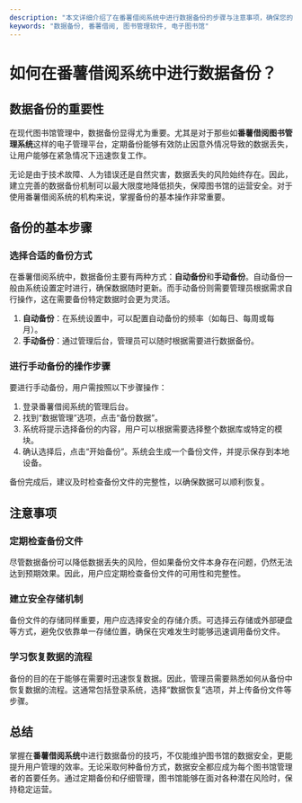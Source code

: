 ```yaml
---
description: "本文详细介绍了在番薯借阅系统中进行数据备份的步骤与注意事项，确保您的数据安全。"
keywords: "数据备份, 番薯借阅, 图书管理软件, 电子图书馆"
---
```

# 如何在番薯借阅系统中进行数据备份？

## 数据备份的重要性

在现代图书馆管理中，数据备份显得尤为重要。尤其是对于那些如**番薯借阅图书管理系统**这样的电子管理平台，定期备份能够有效防止因意外情况导致的数据丢失，让用户能够在紧急情况下迅速恢复工作。

无论是由于技术故障、人为错误还是自然灾害，数据丢失的风险始终存在。因此，建立完善的数据备份机制可以最大限度地降低损失，保障图书馆的运营安全。对于使用番薯借阅系统的机构来说，掌握备份的基本操作非常重要。

## 备份的基本步骤

### 选择合适的备份方式

在番薯借阅系统中，数据备份主要有两种方式：**自动备份**和**手动备份**。自动备份一般由系统设置定时进行，确保数据随时更新。而手动备份则需要管理员根据需求自行操作，这在需要备份特定数据时会更为灵活。

1. **自动备份**：在系统设置中，可以配置自动备份的频率（如每日、每周或每月）。
2. **手动备份**：通过管理后台，管理员可以随时根据需要进行数据备份。

### 进行手动备份的操作步骤

要进行手动备份，用户需按照以下步骤操作：

1. 登录番薯借阅系统的管理后台。
2. 找到“数据管理”选项，点击“备份数据”。
3. 系统将提示选择备份的内容，用户可以根据需要选择整个数据库或特定的模块。
4. 确认选择后，点击“开始备份”。系统会生成一个备份文件，并提示保存到本地设备。

备份完成后，建议及时检查备份文件的完整性，以确保数据可以顺利恢复。

## 注意事项

### 定期检查备份文件

尽管数据备份可以降低数据丢失的风险，但如果备份文件本身存在问题，仍然无法达到预期效果。因此，用户应定期检查备份文件的可用性和完整性。

### 建立安全存储机制

备份文件的存储同样重要，用户应选择安全的存储介质。可选择云存储或外部硬盘等方式，避免仅依靠单一存储位置，确保在灾难发生时能够迅速调用备份文件。

### 学习恢复数据的流程

备份的目的在于能够在需要时迅速恢复数据。因此，管理员需要熟悉如何从备份中恢复数据的流程。这通常包括登录系统，选择“数据恢复”选项，并上传备份文件等步骤。

## 总结

掌握在**番薯借阅系统**中进行数据备份的技巧，不仅能维护图书馆的数据安全，更能提升用户管理的效率。无论采取何种备份方式，数据安全都应成为每个图书馆管理者的首要任务。通过定期备份和仔细管理，图书馆能够在面对各种潜在风险时，保持稳定运营。
